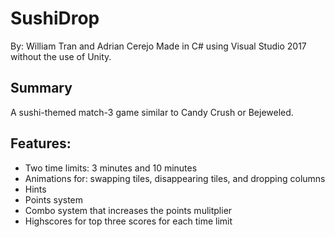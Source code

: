 # SushiDrop

By: William Tran and Adrian Cerejo
Made in C# using Visual Studio 2017 without the use of Unity.

Summary
-----------
A sushi-themed match-3 game similar to Candy Crush or Bejeweled.

Features:
-----------
- Two time limits: 3 minutes and 10 minutes
- Animations for: swapping tiles, disappearing tiles, and dropping columns
- Hints
- Points system
- Combo system that increases the points mulitplier
- Highscores for top three scores for each time limit
